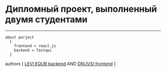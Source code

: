 # Дипломный проект, выполненный двумя студентами

***
``` commandline
about porject
  [
    frontend = react.js
    backend = fastapi
  ] 
```

authors
  [
    [LEVI EQUB backend](https://github.com/fernandoveragul)
    AND
    [DRLIVSI frontend](https://github.com/JinushiMori)
  ]

